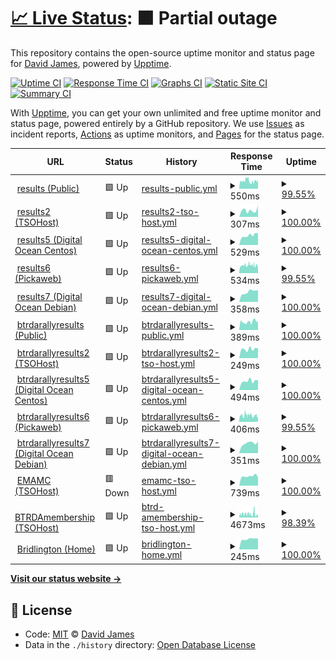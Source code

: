 # [📈 Live Status](https://David-A-James.github.io/upptime): <!--live status--> **🟧 Partial outage**

This repository contains the open-source uptime monitor and status page for [David James](https://David-A-James.github.io/upptime), powered by [Upptime](https://github.com/upptime/upptime).

[![Uptime CI](https://github.com/koj-co/upptime/workflows/Uptime%20CI/badge.svg)](https://github.com/koj-co/upptime/actions?query=workflow%3A%22Uptime+CI%22)
[![Response Time CI](https://github.com/koj-co/upptime/workflows/Response%20Time%20CI/badge.svg)](https://github.com/koj-co/upptime/actions?query=workflow%3A%22Response+Time+CI%22)
[![Graphs CI](https://github.com/koj-co/upptime/workflows/Graphs%20CI/badge.svg)](https://github.com/koj-co/upptime/actions?query=workflow%3A%22Graphs+CI%22)
[![Static Site CI](https://github.com/koj-co/upptime/workflows/Static%20Site%20CI/badge.svg)](https://github.com/koj-co/upptime/actions?query=workflow%3A%22Static+Site+CI%22)
[![Summary CI](https://github.com/koj-co/upptime/workflows/Summary%20CI/badge.svg)](https://github.com/koj-co/upptime/actions?query=workflow%3A%22Summary+CI%22)

With [Upptime](https://upptime.js.org), you can get your own unlimited and free uptime monitor and status page, powered entirely by a GitHub repository. We use [Issues](https://github.com/David-A-James/upptime/issues) as incident reports, [Actions](https://github.com/David-A-James/upptime/actions) as uptime monitors, and [Pages](https://David-A-James.github.io/upptime) for the status page.

<!--start: status pages-->
<!-- This summary is generated by Upptime (https://github.com/upptime/upptime) -->
<!-- Do not edit this manually, your changes will be overwritten -->
<!-- prettier-ignore -->
| URL | Status | History | Response Time | Uptime |
| --- | ------ | ------- | ------------- | ------ |
| <img alt="" src="https://favicons.githubusercontent.com/results.djames.org.uk" height="13"> [results (Public)](http://results.djames.org.uk/) | 🟩 Up | [results-public.yml](https://github.com/David-A-James/upptime/commits/HEAD/history/results-public.yml) | <details><summary><img alt="Response time graph" src="./graphs/results-public/response-time-week.png" height="20"> 550ms</summary><br><a href="https://David-A-James.github.io/upptime/history/results-public"><img alt="Response time 487" src="https://img.shields.io/endpoint?url=https%3A%2F%2Fraw.githubusercontent.com%2FDavid-A-James%2Fupptime%2FHEAD%2Fapi%2Fresults-public%2Fresponse-time.json"></a><br><a href="https://David-A-James.github.io/upptime/history/results-public"><img alt="24-hour response time 658" src="https://img.shields.io/endpoint?url=https%3A%2F%2Fraw.githubusercontent.com%2FDavid-A-James%2Fupptime%2FHEAD%2Fapi%2Fresults-public%2Fresponse-time-day.json"></a><br><a href="https://David-A-James.github.io/upptime/history/results-public"><img alt="7-day response time 550" src="https://img.shields.io/endpoint?url=https%3A%2F%2Fraw.githubusercontent.com%2FDavid-A-James%2Fupptime%2FHEAD%2Fapi%2Fresults-public%2Fresponse-time-week.json"></a><br><a href="https://David-A-James.github.io/upptime/history/results-public"><img alt="30-day response time 504" src="https://img.shields.io/endpoint?url=https%3A%2F%2Fraw.githubusercontent.com%2FDavid-A-James%2Fupptime%2FHEAD%2Fapi%2Fresults-public%2Fresponse-time-month.json"></a><br><a href="https://David-A-James.github.io/upptime/history/results-public"><img alt="1-year response time 487" src="https://img.shields.io/endpoint?url=https%3A%2F%2Fraw.githubusercontent.com%2FDavid-A-James%2Fupptime%2FHEAD%2Fapi%2Fresults-public%2Fresponse-time-year.json"></a></details> | <details><summary><a href="https://David-A-James.github.io/upptime/history/results-public">99.55%</a></summary><a href="https://David-A-James.github.io/upptime/history/results-public"><img alt="All-time uptime 99.89%" src="https://img.shields.io/endpoint?url=https%3A%2F%2Fraw.githubusercontent.com%2FDavid-A-James%2Fupptime%2FHEAD%2Fapi%2Fresults-public%2Fuptime.json"></a><br><a href="https://David-A-James.github.io/upptime/history/results-public"><img alt="24-hour uptime 100.00%" src="https://img.shields.io/endpoint?url=https%3A%2F%2Fraw.githubusercontent.com%2FDavid-A-James%2Fupptime%2FHEAD%2Fapi%2Fresults-public%2Fuptime-day.json"></a><br><a href="https://David-A-James.github.io/upptime/history/results-public"><img alt="7-day uptime 99.55%" src="https://img.shields.io/endpoint?url=https%3A%2F%2Fraw.githubusercontent.com%2FDavid-A-James%2Fupptime%2FHEAD%2Fapi%2Fresults-public%2Fuptime-week.json"></a><br><a href="https://David-A-James.github.io/upptime/history/results-public"><img alt="30-day uptime 99.78%" src="https://img.shields.io/endpoint?url=https%3A%2F%2Fraw.githubusercontent.com%2FDavid-A-James%2Fupptime%2FHEAD%2Fapi%2Fresults-public%2Fuptime-month.json"></a><br><a href="https://David-A-James.github.io/upptime/history/results-public"><img alt="1-year uptime 99.89%" src="https://img.shields.io/endpoint?url=https%3A%2F%2Fraw.githubusercontent.com%2FDavid-A-James%2Fupptime%2FHEAD%2Fapi%2Fresults-public%2Fuptime-year.json"></a></details>
| <img alt="" src="https://favicons.githubusercontent.com/results2.djames.org.uk" height="13"> [results2 (TSOHost)](http://results2.djames.org.uk/) | 🟩 Up | [results2-tso-host.yml](https://github.com/David-A-James/upptime/commits/HEAD/history/results2-tso-host.yml) | <details><summary><img alt="Response time graph" src="./graphs/results2-tso-host/response-time-week.png" height="20"> 307ms</summary><br><a href="https://David-A-James.github.io/upptime/history/results2-tso-host"><img alt="Response time 287" src="https://img.shields.io/endpoint?url=https%3A%2F%2Fraw.githubusercontent.com%2FDavid-A-James%2Fupptime%2FHEAD%2Fapi%2Fresults2-tso-host%2Fresponse-time.json"></a><br><a href="https://David-A-James.github.io/upptime/history/results2-tso-host"><img alt="24-hour response time 522" src="https://img.shields.io/endpoint?url=https%3A%2F%2Fraw.githubusercontent.com%2FDavid-A-James%2Fupptime%2FHEAD%2Fapi%2Fresults2-tso-host%2Fresponse-time-day.json"></a><br><a href="https://David-A-James.github.io/upptime/history/results2-tso-host"><img alt="7-day response time 307" src="https://img.shields.io/endpoint?url=https%3A%2F%2Fraw.githubusercontent.com%2FDavid-A-James%2Fupptime%2FHEAD%2Fapi%2Fresults2-tso-host%2Fresponse-time-week.json"></a><br><a href="https://David-A-James.github.io/upptime/history/results2-tso-host"><img alt="30-day response time 371" src="https://img.shields.io/endpoint?url=https%3A%2F%2Fraw.githubusercontent.com%2FDavid-A-James%2Fupptime%2FHEAD%2Fapi%2Fresults2-tso-host%2Fresponse-time-month.json"></a><br><a href="https://David-A-James.github.io/upptime/history/results2-tso-host"><img alt="1-year response time 287" src="https://img.shields.io/endpoint?url=https%3A%2F%2Fraw.githubusercontent.com%2FDavid-A-James%2Fupptime%2FHEAD%2Fapi%2Fresults2-tso-host%2Fresponse-time-year.json"></a></details> | <details><summary><a href="https://David-A-James.github.io/upptime/history/results2-tso-host">100.00%</a></summary><a href="https://David-A-James.github.io/upptime/history/results2-tso-host"><img alt="All-time uptime 99.94%" src="https://img.shields.io/endpoint?url=https%3A%2F%2Fraw.githubusercontent.com%2FDavid-A-James%2Fupptime%2FHEAD%2Fapi%2Fresults2-tso-host%2Fuptime.json"></a><br><a href="https://David-A-James.github.io/upptime/history/results2-tso-host"><img alt="24-hour uptime 100.00%" src="https://img.shields.io/endpoint?url=https%3A%2F%2Fraw.githubusercontent.com%2FDavid-A-James%2Fupptime%2FHEAD%2Fapi%2Fresults2-tso-host%2Fuptime-day.json"></a><br><a href="https://David-A-James.github.io/upptime/history/results2-tso-host"><img alt="7-day uptime 100.00%" src="https://img.shields.io/endpoint?url=https%3A%2F%2Fraw.githubusercontent.com%2FDavid-A-James%2Fupptime%2FHEAD%2Fapi%2Fresults2-tso-host%2Fuptime-week.json"></a><br><a href="https://David-A-James.github.io/upptime/history/results2-tso-host"><img alt="30-day uptime 99.95%" src="https://img.shields.io/endpoint?url=https%3A%2F%2Fraw.githubusercontent.com%2FDavid-A-James%2Fupptime%2FHEAD%2Fapi%2Fresults2-tso-host%2Fuptime-month.json"></a><br><a href="https://David-A-James.github.io/upptime/history/results2-tso-host"><img alt="1-year uptime 99.94%" src="https://img.shields.io/endpoint?url=https%3A%2F%2Fraw.githubusercontent.com%2FDavid-A-James%2Fupptime%2FHEAD%2Fapi%2Fresults2-tso-host%2Fuptime-year.json"></a></details>
| <img alt="" src="https://favicons.githubusercontent.com/results5.djames.org.uk" height="13"> [results5 (Digital Ocean Centos)](https://results5.djames.org.uk/) | 🟩 Up | [results5-digital-ocean-centos.yml](https://github.com/David-A-James/upptime/commits/HEAD/history/results5-digital-ocean-centos.yml) | <details><summary><img alt="Response time graph" src="./graphs/results5-digital-ocean-centos/response-time-week.png" height="20"> 529ms</summary><br><a href="https://David-A-James.github.io/upptime/history/results5-digital-ocean-centos"><img alt="Response time 471" src="https://img.shields.io/endpoint?url=https%3A%2F%2Fraw.githubusercontent.com%2FDavid-A-James%2Fupptime%2FHEAD%2Fapi%2Fresults5-digital-ocean-centos%2Fresponse-time.json"></a><br><a href="https://David-A-James.github.io/upptime/history/results5-digital-ocean-centos"><img alt="24-hour response time 638" src="https://img.shields.io/endpoint?url=https%3A%2F%2Fraw.githubusercontent.com%2FDavid-A-James%2Fupptime%2FHEAD%2Fapi%2Fresults5-digital-ocean-centos%2Fresponse-time-day.json"></a><br><a href="https://David-A-James.github.io/upptime/history/results5-digital-ocean-centos"><img alt="7-day response time 529" src="https://img.shields.io/endpoint?url=https%3A%2F%2Fraw.githubusercontent.com%2FDavid-A-James%2Fupptime%2FHEAD%2Fapi%2Fresults5-digital-ocean-centos%2Fresponse-time-week.json"></a><br><a href="https://David-A-James.github.io/upptime/history/results5-digital-ocean-centos"><img alt="30-day response time 489" src="https://img.shields.io/endpoint?url=https%3A%2F%2Fraw.githubusercontent.com%2FDavid-A-James%2Fupptime%2FHEAD%2Fapi%2Fresults5-digital-ocean-centos%2Fresponse-time-month.json"></a><br><a href="https://David-A-James.github.io/upptime/history/results5-digital-ocean-centos"><img alt="1-year response time 471" src="https://img.shields.io/endpoint?url=https%3A%2F%2Fraw.githubusercontent.com%2FDavid-A-James%2Fupptime%2FHEAD%2Fapi%2Fresults5-digital-ocean-centos%2Fresponse-time-year.json"></a></details> | <details><summary><a href="https://David-A-James.github.io/upptime/history/results5-digital-ocean-centos">100.00%</a></summary><a href="https://David-A-James.github.io/upptime/history/results5-digital-ocean-centos"><img alt="All-time uptime 100.00%" src="https://img.shields.io/endpoint?url=https%3A%2F%2Fraw.githubusercontent.com%2FDavid-A-James%2Fupptime%2FHEAD%2Fapi%2Fresults5-digital-ocean-centos%2Fuptime.json"></a><br><a href="https://David-A-James.github.io/upptime/history/results5-digital-ocean-centos"><img alt="24-hour uptime 100.00%" src="https://img.shields.io/endpoint?url=https%3A%2F%2Fraw.githubusercontent.com%2FDavid-A-James%2Fupptime%2FHEAD%2Fapi%2Fresults5-digital-ocean-centos%2Fuptime-day.json"></a><br><a href="https://David-A-James.github.io/upptime/history/results5-digital-ocean-centos"><img alt="7-day uptime 100.00%" src="https://img.shields.io/endpoint?url=https%3A%2F%2Fraw.githubusercontent.com%2FDavid-A-James%2Fupptime%2FHEAD%2Fapi%2Fresults5-digital-ocean-centos%2Fuptime-week.json"></a><br><a href="https://David-A-James.github.io/upptime/history/results5-digital-ocean-centos"><img alt="30-day uptime 100.00%" src="https://img.shields.io/endpoint?url=https%3A%2F%2Fraw.githubusercontent.com%2FDavid-A-James%2Fupptime%2FHEAD%2Fapi%2Fresults5-digital-ocean-centos%2Fuptime-month.json"></a><br><a href="https://David-A-James.github.io/upptime/history/results5-digital-ocean-centos"><img alt="1-year uptime 100.00%" src="https://img.shields.io/endpoint?url=https%3A%2F%2Fraw.githubusercontent.com%2FDavid-A-James%2Fupptime%2FHEAD%2Fapi%2Fresults5-digital-ocean-centos%2Fuptime-year.json"></a></details>
| <img alt="" src="https://favicons.githubusercontent.com/results6.djames.org.uk" height="13"> [results6 (Pickaweb)](https://results6.djames.org.uk/) | 🟩 Up | [results6-pickaweb.yml](https://github.com/David-A-James/upptime/commits/HEAD/history/results6-pickaweb.yml) | <details><summary><img alt="Response time graph" src="./graphs/results6-pickaweb/response-time-week.png" height="20"> 534ms</summary><br><a href="https://David-A-James.github.io/upptime/history/results6-pickaweb"><img alt="Response time 468" src="https://img.shields.io/endpoint?url=https%3A%2F%2Fraw.githubusercontent.com%2FDavid-A-James%2Fupptime%2FHEAD%2Fapi%2Fresults6-pickaweb%2Fresponse-time.json"></a><br><a href="https://David-A-James.github.io/upptime/history/results6-pickaweb"><img alt="24-hour response time 511" src="https://img.shields.io/endpoint?url=https%3A%2F%2Fraw.githubusercontent.com%2FDavid-A-James%2Fupptime%2FHEAD%2Fapi%2Fresults6-pickaweb%2Fresponse-time-day.json"></a><br><a href="https://David-A-James.github.io/upptime/history/results6-pickaweb"><img alt="7-day response time 534" src="https://img.shields.io/endpoint?url=https%3A%2F%2Fraw.githubusercontent.com%2FDavid-A-James%2Fupptime%2FHEAD%2Fapi%2Fresults6-pickaweb%2Fresponse-time-week.json"></a><br><a href="https://David-A-James.github.io/upptime/history/results6-pickaweb"><img alt="30-day response time 524" src="https://img.shields.io/endpoint?url=https%3A%2F%2Fraw.githubusercontent.com%2FDavid-A-James%2Fupptime%2FHEAD%2Fapi%2Fresults6-pickaweb%2Fresponse-time-month.json"></a><br><a href="https://David-A-James.github.io/upptime/history/results6-pickaweb"><img alt="1-year response time 468" src="https://img.shields.io/endpoint?url=https%3A%2F%2Fraw.githubusercontent.com%2FDavid-A-James%2Fupptime%2FHEAD%2Fapi%2Fresults6-pickaweb%2Fresponse-time-year.json"></a></details> | <details><summary><a href="https://David-A-James.github.io/upptime/history/results6-pickaweb">99.55%</a></summary><a href="https://David-A-James.github.io/upptime/history/results6-pickaweb"><img alt="All-time uptime 99.67%" src="https://img.shields.io/endpoint?url=https%3A%2F%2Fraw.githubusercontent.com%2FDavid-A-James%2Fupptime%2FHEAD%2Fapi%2Fresults6-pickaweb%2Fuptime.json"></a><br><a href="https://David-A-James.github.io/upptime/history/results6-pickaweb"><img alt="24-hour uptime 100.00%" src="https://img.shields.io/endpoint?url=https%3A%2F%2Fraw.githubusercontent.com%2FDavid-A-James%2Fupptime%2FHEAD%2Fapi%2Fresults6-pickaweb%2Fuptime-day.json"></a><br><a href="https://David-A-James.github.io/upptime/history/results6-pickaweb"><img alt="7-day uptime 99.55%" src="https://img.shields.io/endpoint?url=https%3A%2F%2Fraw.githubusercontent.com%2FDavid-A-James%2Fupptime%2FHEAD%2Fapi%2Fresults6-pickaweb%2Fuptime-week.json"></a><br><a href="https://David-A-James.github.io/upptime/history/results6-pickaweb"><img alt="30-day uptime 99.00%" src="https://img.shields.io/endpoint?url=https%3A%2F%2Fraw.githubusercontent.com%2FDavid-A-James%2Fupptime%2FHEAD%2Fapi%2Fresults6-pickaweb%2Fuptime-month.json"></a><br><a href="https://David-A-James.github.io/upptime/history/results6-pickaweb"><img alt="1-year uptime 99.67%" src="https://img.shields.io/endpoint?url=https%3A%2F%2Fraw.githubusercontent.com%2FDavid-A-James%2Fupptime%2FHEAD%2Fapi%2Fresults6-pickaweb%2Fuptime-year.json"></a></details>
| <img alt="" src="https://favicons.githubusercontent.com/results7.djames.org.uk" height="13"> [results7 (Digital Ocean Debian)](https://results7.djames.org.uk/) | 🟩 Up | [results7-digital-ocean-debian.yml](https://github.com/David-A-James/upptime/commits/HEAD/history/results7-digital-ocean-debian.yml) | <details><summary><img alt="Response time graph" src="./graphs/results7-digital-ocean-debian/response-time-week.png" height="20"> 358ms</summary><br><a href="https://David-A-James.github.io/upptime/history/results7-digital-ocean-debian"><img alt="Response time 354" src="https://img.shields.io/endpoint?url=https%3A%2F%2Fraw.githubusercontent.com%2FDavid-A-James%2Fupptime%2FHEAD%2Fapi%2Fresults7-digital-ocean-debian%2Fresponse-time.json"></a><br><a href="https://David-A-James.github.io/upptime/history/results7-digital-ocean-debian"><img alt="24-hour response time 418" src="https://img.shields.io/endpoint?url=https%3A%2F%2Fraw.githubusercontent.com%2FDavid-A-James%2Fupptime%2FHEAD%2Fapi%2Fresults7-digital-ocean-debian%2Fresponse-time-day.json"></a><br><a href="https://David-A-James.github.io/upptime/history/results7-digital-ocean-debian"><img alt="7-day response time 358" src="https://img.shields.io/endpoint?url=https%3A%2F%2Fraw.githubusercontent.com%2FDavid-A-James%2Fupptime%2FHEAD%2Fapi%2Fresults7-digital-ocean-debian%2Fresponse-time-week.json"></a><br><a href="https://David-A-James.github.io/upptime/history/results7-digital-ocean-debian"><img alt="30-day response time 362" src="https://img.shields.io/endpoint?url=https%3A%2F%2Fraw.githubusercontent.com%2FDavid-A-James%2Fupptime%2FHEAD%2Fapi%2Fresults7-digital-ocean-debian%2Fresponse-time-month.json"></a><br><a href="https://David-A-James.github.io/upptime/history/results7-digital-ocean-debian"><img alt="1-year response time 354" src="https://img.shields.io/endpoint?url=https%3A%2F%2Fraw.githubusercontent.com%2FDavid-A-James%2Fupptime%2FHEAD%2Fapi%2Fresults7-digital-ocean-debian%2Fresponse-time-year.json"></a></details> | <details><summary><a href="https://David-A-James.github.io/upptime/history/results7-digital-ocean-debian">100.00%</a></summary><a href="https://David-A-James.github.io/upptime/history/results7-digital-ocean-debian"><img alt="All-time uptime 100.00%" src="https://img.shields.io/endpoint?url=https%3A%2F%2Fraw.githubusercontent.com%2FDavid-A-James%2Fupptime%2FHEAD%2Fapi%2Fresults7-digital-ocean-debian%2Fuptime.json"></a><br><a href="https://David-A-James.github.io/upptime/history/results7-digital-ocean-debian"><img alt="24-hour uptime 100.00%" src="https://img.shields.io/endpoint?url=https%3A%2F%2Fraw.githubusercontent.com%2FDavid-A-James%2Fupptime%2FHEAD%2Fapi%2Fresults7-digital-ocean-debian%2Fuptime-day.json"></a><br><a href="https://David-A-James.github.io/upptime/history/results7-digital-ocean-debian"><img alt="7-day uptime 100.00%" src="https://img.shields.io/endpoint?url=https%3A%2F%2Fraw.githubusercontent.com%2FDavid-A-James%2Fupptime%2FHEAD%2Fapi%2Fresults7-digital-ocean-debian%2Fuptime-week.json"></a><br><a href="https://David-A-James.github.io/upptime/history/results7-digital-ocean-debian"><img alt="30-day uptime 100.00%" src="https://img.shields.io/endpoint?url=https%3A%2F%2Fraw.githubusercontent.com%2FDavid-A-James%2Fupptime%2FHEAD%2Fapi%2Fresults7-digital-ocean-debian%2Fuptime-month.json"></a><br><a href="https://David-A-James.github.io/upptime/history/results7-digital-ocean-debian"><img alt="1-year uptime 100.00%" src="https://img.shields.io/endpoint?url=https%3A%2F%2Fraw.githubusercontent.com%2FDavid-A-James%2Fupptime%2FHEAD%2Fapi%2Fresults7-digital-ocean-debian%2Fuptime-year.json"></a></details>
| <img alt="" src="https://favicons.githubusercontent.com/results.btrdarallyresults.co.uk" height="13"> [btrdarallyresults (Public)](http://results.btrdarallyresults.co.uk/) | 🟩 Up | [btrdarallyresults-public.yml](https://github.com/David-A-James/upptime/commits/HEAD/history/btrdarallyresults-public.yml) | <details><summary><img alt="Response time graph" src="./graphs/btrdarallyresults-public/response-time-week.png" height="20"> 389ms</summary><br><a href="https://David-A-James.github.io/upptime/history/btrdarallyresults-public"><img alt="Response time 415" src="https://img.shields.io/endpoint?url=https%3A%2F%2Fraw.githubusercontent.com%2FDavid-A-James%2Fupptime%2FHEAD%2Fapi%2Fbtrdarallyresults-public%2Fresponse-time.json"></a><br><a href="https://David-A-James.github.io/upptime/history/btrdarallyresults-public"><img alt="24-hour response time 406" src="https://img.shields.io/endpoint?url=https%3A%2F%2Fraw.githubusercontent.com%2FDavid-A-James%2Fupptime%2FHEAD%2Fapi%2Fbtrdarallyresults-public%2Fresponse-time-day.json"></a><br><a href="https://David-A-James.github.io/upptime/history/btrdarallyresults-public"><img alt="7-day response time 389" src="https://img.shields.io/endpoint?url=https%3A%2F%2Fraw.githubusercontent.com%2FDavid-A-James%2Fupptime%2FHEAD%2Fapi%2Fbtrdarallyresults-public%2Fresponse-time-week.json"></a><br><a href="https://David-A-James.github.io/upptime/history/btrdarallyresults-public"><img alt="30-day response time 400" src="https://img.shields.io/endpoint?url=https%3A%2F%2Fraw.githubusercontent.com%2FDavid-A-James%2Fupptime%2FHEAD%2Fapi%2Fbtrdarallyresults-public%2Fresponse-time-month.json"></a><br><a href="https://David-A-James.github.io/upptime/history/btrdarallyresults-public"><img alt="1-year response time 415" src="https://img.shields.io/endpoint?url=https%3A%2F%2Fraw.githubusercontent.com%2FDavid-A-James%2Fupptime%2FHEAD%2Fapi%2Fbtrdarallyresults-public%2Fresponse-time-year.json"></a></details> | <details><summary><a href="https://David-A-James.github.io/upptime/history/btrdarallyresults-public">100.00%</a></summary><a href="https://David-A-James.github.io/upptime/history/btrdarallyresults-public"><img alt="All-time uptime 99.84%" src="https://img.shields.io/endpoint?url=https%3A%2F%2Fraw.githubusercontent.com%2FDavid-A-James%2Fupptime%2FHEAD%2Fapi%2Fbtrdarallyresults-public%2Fuptime.json"></a><br><a href="https://David-A-James.github.io/upptime/history/btrdarallyresults-public"><img alt="24-hour uptime 100.00%" src="https://img.shields.io/endpoint?url=https%3A%2F%2Fraw.githubusercontent.com%2FDavid-A-James%2Fupptime%2FHEAD%2Fapi%2Fbtrdarallyresults-public%2Fuptime-day.json"></a><br><a href="https://David-A-James.github.io/upptime/history/btrdarallyresults-public"><img alt="7-day uptime 100.00%" src="https://img.shields.io/endpoint?url=https%3A%2F%2Fraw.githubusercontent.com%2FDavid-A-James%2Fupptime%2FHEAD%2Fapi%2Fbtrdarallyresults-public%2Fuptime-week.json"></a><br><a href="https://David-A-James.github.io/upptime/history/btrdarallyresults-public"><img alt="30-day uptime 99.82%" src="https://img.shields.io/endpoint?url=https%3A%2F%2Fraw.githubusercontent.com%2FDavid-A-James%2Fupptime%2FHEAD%2Fapi%2Fbtrdarallyresults-public%2Fuptime-month.json"></a><br><a href="https://David-A-James.github.io/upptime/history/btrdarallyresults-public"><img alt="1-year uptime 99.84%" src="https://img.shields.io/endpoint?url=https%3A%2F%2Fraw.githubusercontent.com%2FDavid-A-James%2Fupptime%2FHEAD%2Fapi%2Fbtrdarallyresults-public%2Fuptime-year.json"></a></details>
| <img alt="" src="https://favicons.githubusercontent.com/results2.btrdarallyresults.co.uk" height="13"> [btrdarallyresults2 (TSOHost)](http://results2.btrdarallyresults.co.uk/) | 🟩 Up | [btrdarallyresults2-tso-host.yml](https://github.com/David-A-James/upptime/commits/HEAD/history/btrdarallyresults2-tso-host.yml) | <details><summary><img alt="Response time graph" src="./graphs/btrdarallyresults2-tso-host/response-time-week.png" height="20"> 249ms</summary><br><a href="https://David-A-James.github.io/upptime/history/btrdarallyresults2-tso-host"><img alt="Response time 261" src="https://img.shields.io/endpoint?url=https%3A%2F%2Fraw.githubusercontent.com%2FDavid-A-James%2Fupptime%2FHEAD%2Fapi%2Fbtrdarallyresults2-tso-host%2Fresponse-time.json"></a><br><a href="https://David-A-James.github.io/upptime/history/btrdarallyresults2-tso-host"><img alt="24-hour response time 265" src="https://img.shields.io/endpoint?url=https%3A%2F%2Fraw.githubusercontent.com%2FDavid-A-James%2Fupptime%2FHEAD%2Fapi%2Fbtrdarallyresults2-tso-host%2Fresponse-time-day.json"></a><br><a href="https://David-A-James.github.io/upptime/history/btrdarallyresults2-tso-host"><img alt="7-day response time 249" src="https://img.shields.io/endpoint?url=https%3A%2F%2Fraw.githubusercontent.com%2FDavid-A-James%2Fupptime%2FHEAD%2Fapi%2Fbtrdarallyresults2-tso-host%2Fresponse-time-week.json"></a><br><a href="https://David-A-James.github.io/upptime/history/btrdarallyresults2-tso-host"><img alt="30-day response time 246" src="https://img.shields.io/endpoint?url=https%3A%2F%2Fraw.githubusercontent.com%2FDavid-A-James%2Fupptime%2FHEAD%2Fapi%2Fbtrdarallyresults2-tso-host%2Fresponse-time-month.json"></a><br><a href="https://David-A-James.github.io/upptime/history/btrdarallyresults2-tso-host"><img alt="1-year response time 261" src="https://img.shields.io/endpoint?url=https%3A%2F%2Fraw.githubusercontent.com%2FDavid-A-James%2Fupptime%2FHEAD%2Fapi%2Fbtrdarallyresults2-tso-host%2Fresponse-time-year.json"></a></details> | <details><summary><a href="https://David-A-James.github.io/upptime/history/btrdarallyresults2-tso-host">100.00%</a></summary><a href="https://David-A-James.github.io/upptime/history/btrdarallyresults2-tso-host"><img alt="All-time uptime 99.93%" src="https://img.shields.io/endpoint?url=https%3A%2F%2Fraw.githubusercontent.com%2FDavid-A-James%2Fupptime%2FHEAD%2Fapi%2Fbtrdarallyresults2-tso-host%2Fuptime.json"></a><br><a href="https://David-A-James.github.io/upptime/history/btrdarallyresults2-tso-host"><img alt="24-hour uptime 100.00%" src="https://img.shields.io/endpoint?url=https%3A%2F%2Fraw.githubusercontent.com%2FDavid-A-James%2Fupptime%2FHEAD%2Fapi%2Fbtrdarallyresults2-tso-host%2Fuptime-day.json"></a><br><a href="https://David-A-James.github.io/upptime/history/btrdarallyresults2-tso-host"><img alt="7-day uptime 100.00%" src="https://img.shields.io/endpoint?url=https%3A%2F%2Fraw.githubusercontent.com%2FDavid-A-James%2Fupptime%2FHEAD%2Fapi%2Fbtrdarallyresults2-tso-host%2Fuptime-week.json"></a><br><a href="https://David-A-James.github.io/upptime/history/btrdarallyresults2-tso-host"><img alt="30-day uptime 99.90%" src="https://img.shields.io/endpoint?url=https%3A%2F%2Fraw.githubusercontent.com%2FDavid-A-James%2Fupptime%2FHEAD%2Fapi%2Fbtrdarallyresults2-tso-host%2Fuptime-month.json"></a><br><a href="https://David-A-James.github.io/upptime/history/btrdarallyresults2-tso-host"><img alt="1-year uptime 99.93%" src="https://img.shields.io/endpoint?url=https%3A%2F%2Fraw.githubusercontent.com%2FDavid-A-James%2Fupptime%2FHEAD%2Fapi%2Fbtrdarallyresults2-tso-host%2Fuptime-year.json"></a></details>
| <img alt="" src="https://favicons.githubusercontent.com/results5.btrdarallyresults.co.uk" height="13"> [btrdarallyresults5 (Digital Ocean Centos)](https://results5.btrdarallyresults.co.uk/) | 🟩 Up | [btrdarallyresults5-digital-ocean-centos.yml](https://github.com/David-A-James/upptime/commits/HEAD/history/btrdarallyresults5-digital-ocean-centos.yml) | <details><summary><img alt="Response time graph" src="./graphs/btrdarallyresults5-digital-ocean-centos/response-time-week.png" height="20"> 494ms</summary><br><a href="https://David-A-James.github.io/upptime/history/btrdarallyresults5-digital-ocean-centos"><img alt="Response time 449" src="https://img.shields.io/endpoint?url=https%3A%2F%2Fraw.githubusercontent.com%2FDavid-A-James%2Fupptime%2FHEAD%2Fapi%2Fbtrdarallyresults5-digital-ocean-centos%2Fresponse-time.json"></a><br><a href="https://David-A-James.github.io/upptime/history/btrdarallyresults5-digital-ocean-centos"><img alt="24-hour response time 521" src="https://img.shields.io/endpoint?url=https%3A%2F%2Fraw.githubusercontent.com%2FDavid-A-James%2Fupptime%2FHEAD%2Fapi%2Fbtrdarallyresults5-digital-ocean-centos%2Fresponse-time-day.json"></a><br><a href="https://David-A-James.github.io/upptime/history/btrdarallyresults5-digital-ocean-centos"><img alt="7-day response time 494" src="https://img.shields.io/endpoint?url=https%3A%2F%2Fraw.githubusercontent.com%2FDavid-A-James%2Fupptime%2FHEAD%2Fapi%2Fbtrdarallyresults5-digital-ocean-centos%2Fresponse-time-week.json"></a><br><a href="https://David-A-James.github.io/upptime/history/btrdarallyresults5-digital-ocean-centos"><img alt="30-day response time 481" src="https://img.shields.io/endpoint?url=https%3A%2F%2Fraw.githubusercontent.com%2FDavid-A-James%2Fupptime%2FHEAD%2Fapi%2Fbtrdarallyresults5-digital-ocean-centos%2Fresponse-time-month.json"></a><br><a href="https://David-A-James.github.io/upptime/history/btrdarallyresults5-digital-ocean-centos"><img alt="1-year response time 449" src="https://img.shields.io/endpoint?url=https%3A%2F%2Fraw.githubusercontent.com%2FDavid-A-James%2Fupptime%2FHEAD%2Fapi%2Fbtrdarallyresults5-digital-ocean-centos%2Fresponse-time-year.json"></a></details> | <details><summary><a href="https://David-A-James.github.io/upptime/history/btrdarallyresults5-digital-ocean-centos">100.00%</a></summary><a href="https://David-A-James.github.io/upptime/history/btrdarallyresults5-digital-ocean-centos"><img alt="All-time uptime 100.00%" src="https://img.shields.io/endpoint?url=https%3A%2F%2Fraw.githubusercontent.com%2FDavid-A-James%2Fupptime%2FHEAD%2Fapi%2Fbtrdarallyresults5-digital-ocean-centos%2Fuptime.json"></a><br><a href="https://David-A-James.github.io/upptime/history/btrdarallyresults5-digital-ocean-centos"><img alt="24-hour uptime 100.00%" src="https://img.shields.io/endpoint?url=https%3A%2F%2Fraw.githubusercontent.com%2FDavid-A-James%2Fupptime%2FHEAD%2Fapi%2Fbtrdarallyresults5-digital-ocean-centos%2Fuptime-day.json"></a><br><a href="https://David-A-James.github.io/upptime/history/btrdarallyresults5-digital-ocean-centos"><img alt="7-day uptime 100.00%" src="https://img.shields.io/endpoint?url=https%3A%2F%2Fraw.githubusercontent.com%2FDavid-A-James%2Fupptime%2FHEAD%2Fapi%2Fbtrdarallyresults5-digital-ocean-centos%2Fuptime-week.json"></a><br><a href="https://David-A-James.github.io/upptime/history/btrdarallyresults5-digital-ocean-centos"><img alt="30-day uptime 100.00%" src="https://img.shields.io/endpoint?url=https%3A%2F%2Fraw.githubusercontent.com%2FDavid-A-James%2Fupptime%2FHEAD%2Fapi%2Fbtrdarallyresults5-digital-ocean-centos%2Fuptime-month.json"></a><br><a href="https://David-A-James.github.io/upptime/history/btrdarallyresults5-digital-ocean-centos"><img alt="1-year uptime 100.00%" src="https://img.shields.io/endpoint?url=https%3A%2F%2Fraw.githubusercontent.com%2FDavid-A-James%2Fupptime%2FHEAD%2Fapi%2Fbtrdarallyresults5-digital-ocean-centos%2Fuptime-year.json"></a></details>
| <img alt="" src="https://favicons.githubusercontent.com/results6.btrdarallyresults.co.uk" height="13"> [btrdarallyresults6 (Pickaweb)](https://results6.btrdarallyresults.co.uk/) | 🟩 Up | [btrdarallyresults6-pickaweb.yml](https://github.com/David-A-James/upptime/commits/HEAD/history/btrdarallyresults6-pickaweb.yml) | <details><summary><img alt="Response time graph" src="./graphs/btrdarallyresults6-pickaweb/response-time-week.png" height="20"> 406ms</summary><br><a href="https://David-A-James.github.io/upptime/history/btrdarallyresults6-pickaweb"><img alt="Response time 401" src="https://img.shields.io/endpoint?url=https%3A%2F%2Fraw.githubusercontent.com%2FDavid-A-James%2Fupptime%2FHEAD%2Fapi%2Fbtrdarallyresults6-pickaweb%2Fresponse-time.json"></a><br><a href="https://David-A-James.github.io/upptime/history/btrdarallyresults6-pickaweb"><img alt="24-hour response time 358" src="https://img.shields.io/endpoint?url=https%3A%2F%2Fraw.githubusercontent.com%2FDavid-A-James%2Fupptime%2FHEAD%2Fapi%2Fbtrdarallyresults6-pickaweb%2Fresponse-time-day.json"></a><br><a href="https://David-A-James.github.io/upptime/history/btrdarallyresults6-pickaweb"><img alt="7-day response time 406" src="https://img.shields.io/endpoint?url=https%3A%2F%2Fraw.githubusercontent.com%2FDavid-A-James%2Fupptime%2FHEAD%2Fapi%2Fbtrdarallyresults6-pickaweb%2Fresponse-time-week.json"></a><br><a href="https://David-A-James.github.io/upptime/history/btrdarallyresults6-pickaweb"><img alt="30-day response time 397" src="https://img.shields.io/endpoint?url=https%3A%2F%2Fraw.githubusercontent.com%2FDavid-A-James%2Fupptime%2FHEAD%2Fapi%2Fbtrdarallyresults6-pickaweb%2Fresponse-time-month.json"></a><br><a href="https://David-A-James.github.io/upptime/history/btrdarallyresults6-pickaweb"><img alt="1-year response time 401" src="https://img.shields.io/endpoint?url=https%3A%2F%2Fraw.githubusercontent.com%2FDavid-A-James%2Fupptime%2FHEAD%2Fapi%2Fbtrdarallyresults6-pickaweb%2Fresponse-time-year.json"></a></details> | <details><summary><a href="https://David-A-James.github.io/upptime/history/btrdarallyresults6-pickaweb">99.55%</a></summary><a href="https://David-A-James.github.io/upptime/history/btrdarallyresults6-pickaweb"><img alt="All-time uptime 99.68%" src="https://img.shields.io/endpoint?url=https%3A%2F%2Fraw.githubusercontent.com%2FDavid-A-James%2Fupptime%2FHEAD%2Fapi%2Fbtrdarallyresults6-pickaweb%2Fuptime.json"></a><br><a href="https://David-A-James.github.io/upptime/history/btrdarallyresults6-pickaweb"><img alt="24-hour uptime 100.00%" src="https://img.shields.io/endpoint?url=https%3A%2F%2Fraw.githubusercontent.com%2FDavid-A-James%2Fupptime%2FHEAD%2Fapi%2Fbtrdarallyresults6-pickaweb%2Fuptime-day.json"></a><br><a href="https://David-A-James.github.io/upptime/history/btrdarallyresults6-pickaweb"><img alt="7-day uptime 99.55%" src="https://img.shields.io/endpoint?url=https%3A%2F%2Fraw.githubusercontent.com%2FDavid-A-James%2Fupptime%2FHEAD%2Fapi%2Fbtrdarallyresults6-pickaweb%2Fuptime-week.json"></a><br><a href="https://David-A-James.github.io/upptime/history/btrdarallyresults6-pickaweb"><img alt="30-day uptime 99.00%" src="https://img.shields.io/endpoint?url=https%3A%2F%2Fraw.githubusercontent.com%2FDavid-A-James%2Fupptime%2FHEAD%2Fapi%2Fbtrdarallyresults6-pickaweb%2Fuptime-month.json"></a><br><a href="https://David-A-James.github.io/upptime/history/btrdarallyresults6-pickaweb"><img alt="1-year uptime 99.68%" src="https://img.shields.io/endpoint?url=https%3A%2F%2Fraw.githubusercontent.com%2FDavid-A-James%2Fupptime%2FHEAD%2Fapi%2Fbtrdarallyresults6-pickaweb%2Fuptime-year.json"></a></details>
| <img alt="" src="https://favicons.githubusercontent.com/results7.btrdarallyresults.co.uk" height="13"> [btrdarallyresults7 (Digital Ocean Debian)](https://results7.btrdarallyresults.co.uk/) | 🟩 Up | [btrdarallyresults7-digital-ocean-debian.yml](https://github.com/David-A-James/upptime/commits/HEAD/history/btrdarallyresults7-digital-ocean-debian.yml) | <details><summary><img alt="Response time graph" src="./graphs/btrdarallyresults7-digital-ocean-debian/response-time-week.png" height="20"> 351ms</summary><br><a href="https://David-A-James.github.io/upptime/history/btrdarallyresults7-digital-ocean-debian"><img alt="Response time 338" src="https://img.shields.io/endpoint?url=https%3A%2F%2Fraw.githubusercontent.com%2FDavid-A-James%2Fupptime%2FHEAD%2Fapi%2Fbtrdarallyresults7-digital-ocean-debian%2Fresponse-time.json"></a><br><a href="https://David-A-James.github.io/upptime/history/btrdarallyresults7-digital-ocean-debian"><img alt="24-hour response time 410" src="https://img.shields.io/endpoint?url=https%3A%2F%2Fraw.githubusercontent.com%2FDavid-A-James%2Fupptime%2FHEAD%2Fapi%2Fbtrdarallyresults7-digital-ocean-debian%2Fresponse-time-day.json"></a><br><a href="https://David-A-James.github.io/upptime/history/btrdarallyresults7-digital-ocean-debian"><img alt="7-day response time 351" src="https://img.shields.io/endpoint?url=https%3A%2F%2Fraw.githubusercontent.com%2FDavid-A-James%2Fupptime%2FHEAD%2Fapi%2Fbtrdarallyresults7-digital-ocean-debian%2Fresponse-time-week.json"></a><br><a href="https://David-A-James.github.io/upptime/history/btrdarallyresults7-digital-ocean-debian"><img alt="30-day response time 338" src="https://img.shields.io/endpoint?url=https%3A%2F%2Fraw.githubusercontent.com%2FDavid-A-James%2Fupptime%2FHEAD%2Fapi%2Fbtrdarallyresults7-digital-ocean-debian%2Fresponse-time-month.json"></a><br><a href="https://David-A-James.github.io/upptime/history/btrdarallyresults7-digital-ocean-debian"><img alt="1-year response time 338" src="https://img.shields.io/endpoint?url=https%3A%2F%2Fraw.githubusercontent.com%2FDavid-A-James%2Fupptime%2FHEAD%2Fapi%2Fbtrdarallyresults7-digital-ocean-debian%2Fresponse-time-year.json"></a></details> | <details><summary><a href="https://David-A-James.github.io/upptime/history/btrdarallyresults7-digital-ocean-debian">100.00%</a></summary><a href="https://David-A-James.github.io/upptime/history/btrdarallyresults7-digital-ocean-debian"><img alt="All-time uptime 100.00%" src="https://img.shields.io/endpoint?url=https%3A%2F%2Fraw.githubusercontent.com%2FDavid-A-James%2Fupptime%2FHEAD%2Fapi%2Fbtrdarallyresults7-digital-ocean-debian%2Fuptime.json"></a><br><a href="https://David-A-James.github.io/upptime/history/btrdarallyresults7-digital-ocean-debian"><img alt="24-hour uptime 100.00%" src="https://img.shields.io/endpoint?url=https%3A%2F%2Fraw.githubusercontent.com%2FDavid-A-James%2Fupptime%2FHEAD%2Fapi%2Fbtrdarallyresults7-digital-ocean-debian%2Fuptime-day.json"></a><br><a href="https://David-A-James.github.io/upptime/history/btrdarallyresults7-digital-ocean-debian"><img alt="7-day uptime 100.00%" src="https://img.shields.io/endpoint?url=https%3A%2F%2Fraw.githubusercontent.com%2FDavid-A-James%2Fupptime%2FHEAD%2Fapi%2Fbtrdarallyresults7-digital-ocean-debian%2Fuptime-week.json"></a><br><a href="https://David-A-James.github.io/upptime/history/btrdarallyresults7-digital-ocean-debian"><img alt="30-day uptime 100.00%" src="https://img.shields.io/endpoint?url=https%3A%2F%2Fraw.githubusercontent.com%2FDavid-A-James%2Fupptime%2FHEAD%2Fapi%2Fbtrdarallyresults7-digital-ocean-debian%2Fuptime-month.json"></a><br><a href="https://David-A-James.github.io/upptime/history/btrdarallyresults7-digital-ocean-debian"><img alt="1-year uptime 100.00%" src="https://img.shields.io/endpoint?url=https%3A%2F%2Fraw.githubusercontent.com%2FDavid-A-James%2Fupptime%2FHEAD%2Fapi%2Fbtrdarallyresults7-digital-ocean-debian%2Fuptime-year.json"></a></details>
| <img alt="" src="https://favicons.githubusercontent.com/emamc.org.uk" height="13"> [EMAMC (TSOHost)](https://emamc.org.uk/) | 🟥 Down | [emamc-tso-host.yml](https://github.com/David-A-James/upptime/commits/HEAD/history/emamc-tso-host.yml) | <details><summary><img alt="Response time graph" src="./graphs/emamc-tso-host/response-time-week.png" height="20"> 739ms</summary><br><a href="https://David-A-James.github.io/upptime/history/emamc-tso-host"><img alt="Response time 680" src="https://img.shields.io/endpoint?url=https%3A%2F%2Fraw.githubusercontent.com%2FDavid-A-James%2Fupptime%2FHEAD%2Fapi%2Femamc-tso-host%2Fresponse-time.json"></a><br><a href="https://David-A-James.github.io/upptime/history/emamc-tso-host"><img alt="24-hour response time 656" src="https://img.shields.io/endpoint?url=https%3A%2F%2Fraw.githubusercontent.com%2FDavid-A-James%2Fupptime%2FHEAD%2Fapi%2Femamc-tso-host%2Fresponse-time-day.json"></a><br><a href="https://David-A-James.github.io/upptime/history/emamc-tso-host"><img alt="7-day response time 739" src="https://img.shields.io/endpoint?url=https%3A%2F%2Fraw.githubusercontent.com%2FDavid-A-James%2Fupptime%2FHEAD%2Fapi%2Femamc-tso-host%2Fresponse-time-week.json"></a><br><a href="https://David-A-James.github.io/upptime/history/emamc-tso-host"><img alt="30-day response time 702" src="https://img.shields.io/endpoint?url=https%3A%2F%2Fraw.githubusercontent.com%2FDavid-A-James%2Fupptime%2FHEAD%2Fapi%2Femamc-tso-host%2Fresponse-time-month.json"></a><br><a href="https://David-A-James.github.io/upptime/history/emamc-tso-host"><img alt="1-year response time 680" src="https://img.shields.io/endpoint?url=https%3A%2F%2Fraw.githubusercontent.com%2FDavid-A-James%2Fupptime%2FHEAD%2Fapi%2Femamc-tso-host%2Fresponse-time-year.json"></a></details> | <details><summary><a href="https://David-A-James.github.io/upptime/history/emamc-tso-host">100.00%</a></summary><a href="https://David-A-James.github.io/upptime/history/emamc-tso-host"><img alt="All-time uptime 99.99%" src="https://img.shields.io/endpoint?url=https%3A%2F%2Fraw.githubusercontent.com%2FDavid-A-James%2Fupptime%2FHEAD%2Fapi%2Femamc-tso-host%2Fuptime.json"></a><br><a href="https://David-A-James.github.io/upptime/history/emamc-tso-host"><img alt="24-hour uptime 99.98%" src="https://img.shields.io/endpoint?url=https%3A%2F%2Fraw.githubusercontent.com%2FDavid-A-James%2Fupptime%2FHEAD%2Fapi%2Femamc-tso-host%2Fuptime-day.json"></a><br><a href="https://David-A-James.github.io/upptime/history/emamc-tso-host"><img alt="7-day uptime 100.00%" src="https://img.shields.io/endpoint?url=https%3A%2F%2Fraw.githubusercontent.com%2FDavid-A-James%2Fupptime%2FHEAD%2Fapi%2Femamc-tso-host%2Fuptime-week.json"></a><br><a href="https://David-A-James.github.io/upptime/history/emamc-tso-host"><img alt="30-day uptime 100.00%" src="https://img.shields.io/endpoint?url=https%3A%2F%2Fraw.githubusercontent.com%2FDavid-A-James%2Fupptime%2FHEAD%2Fapi%2Femamc-tso-host%2Fuptime-month.json"></a><br><a href="https://David-A-James.github.io/upptime/history/emamc-tso-host"><img alt="1-year uptime 99.99%" src="https://img.shields.io/endpoint?url=https%3A%2F%2Fraw.githubusercontent.com%2FDavid-A-James%2Fupptime%2FHEAD%2Fapi%2Femamc-tso-host%2Fuptime-year.json"></a></details>
| <img alt="" src="https://favicons.githubusercontent.com/btrdamembership.com" height="13"> [BTRDAmembership (TSOHost)](https://btrdamembership.com/) | 🟩 Up | [btrd-amembership-tso-host.yml](https://github.com/David-A-James/upptime/commits/HEAD/history/btrd-amembership-tso-host.yml) | <details><summary><img alt="Response time graph" src="./graphs/btrd-amembership-tso-host/response-time-week.png" height="20"> 4673ms</summary><br><a href="https://David-A-James.github.io/upptime/history/btrd-amembership-tso-host"><img alt="Response time 1494" src="https://img.shields.io/endpoint?url=https%3A%2F%2Fraw.githubusercontent.com%2FDavid-A-James%2Fupptime%2FHEAD%2Fapi%2Fbtrd-amembership-tso-host%2Fresponse-time.json"></a><br><a href="https://David-A-James.github.io/upptime/history/btrd-amembership-tso-host"><img alt="24-hour response time 3225" src="https://img.shields.io/endpoint?url=https%3A%2F%2Fraw.githubusercontent.com%2FDavid-A-James%2Fupptime%2FHEAD%2Fapi%2Fbtrd-amembership-tso-host%2Fresponse-time-day.json"></a><br><a href="https://David-A-James.github.io/upptime/history/btrd-amembership-tso-host"><img alt="7-day response time 4673" src="https://img.shields.io/endpoint?url=https%3A%2F%2Fraw.githubusercontent.com%2FDavid-A-James%2Fupptime%2FHEAD%2Fapi%2Fbtrd-amembership-tso-host%2Fresponse-time-week.json"></a><br><a href="https://David-A-James.github.io/upptime/history/btrd-amembership-tso-host"><img alt="30-day response time 2700" src="https://img.shields.io/endpoint?url=https%3A%2F%2Fraw.githubusercontent.com%2FDavid-A-James%2Fupptime%2FHEAD%2Fapi%2Fbtrd-amembership-tso-host%2Fresponse-time-month.json"></a><br><a href="https://David-A-James.github.io/upptime/history/btrd-amembership-tso-host"><img alt="1-year response time 1494" src="https://img.shields.io/endpoint?url=https%3A%2F%2Fraw.githubusercontent.com%2FDavid-A-James%2Fupptime%2FHEAD%2Fapi%2Fbtrd-amembership-tso-host%2Fresponse-time-year.json"></a></details> | <details><summary><a href="https://David-A-James.github.io/upptime/history/btrd-amembership-tso-host">98.39%</a></summary><a href="https://David-A-James.github.io/upptime/history/btrd-amembership-tso-host"><img alt="All-time uptime 99.42%" src="https://img.shields.io/endpoint?url=https%3A%2F%2Fraw.githubusercontent.com%2FDavid-A-James%2Fupptime%2FHEAD%2Fapi%2Fbtrd-amembership-tso-host%2Fuptime.json"></a><br><a href="https://David-A-James.github.io/upptime/history/btrd-amembership-tso-host"><img alt="24-hour uptime 100.00%" src="https://img.shields.io/endpoint?url=https%3A%2F%2Fraw.githubusercontent.com%2FDavid-A-James%2Fupptime%2FHEAD%2Fapi%2Fbtrd-amembership-tso-host%2Fuptime-day.json"></a><br><a href="https://David-A-James.github.io/upptime/history/btrd-amembership-tso-host"><img alt="7-day uptime 98.39%" src="https://img.shields.io/endpoint?url=https%3A%2F%2Fraw.githubusercontent.com%2FDavid-A-James%2Fupptime%2FHEAD%2Fapi%2Fbtrd-amembership-tso-host%2Fuptime-week.json"></a><br><a href="https://David-A-James.github.io/upptime/history/btrd-amembership-tso-host"><img alt="30-day uptime 97.45%" src="https://img.shields.io/endpoint?url=https%3A%2F%2Fraw.githubusercontent.com%2FDavid-A-James%2Fupptime%2FHEAD%2Fapi%2Fbtrd-amembership-tso-host%2Fuptime-month.json"></a><br><a href="https://David-A-James.github.io/upptime/history/btrd-amembership-tso-host"><img alt="1-year uptime 99.42%" src="https://img.shields.io/endpoint?url=https%3A%2F%2Fraw.githubusercontent.com%2FDavid-A-James%2Fupptime%2FHEAD%2Fapi%2Fbtrd-amembership-tso-host%2Fuptime-year.json"></a></details>
| <img alt="" src="https://favicons.githubusercontent.com/home.djames.org.uk" height="13"> [Bridlington (Home)](http://home.djames.org.uk/) | 🟩 Up | [bridlington-home.yml](https://github.com/David-A-James/upptime/commits/HEAD/history/bridlington-home.yml) | <details><summary><img alt="Response time graph" src="./graphs/bridlington-home/response-time-week.png" height="20"> 245ms</summary><br><a href="https://David-A-James.github.io/upptime/history/bridlington-home"><img alt="Response time 366" src="https://img.shields.io/endpoint?url=https%3A%2F%2Fraw.githubusercontent.com%2FDavid-A-James%2Fupptime%2FHEAD%2Fapi%2Fbridlington-home%2Fresponse-time.json"></a><br><a href="https://David-A-James.github.io/upptime/history/bridlington-home"><img alt="24-hour response time 255" src="https://img.shields.io/endpoint?url=https%3A%2F%2Fraw.githubusercontent.com%2FDavid-A-James%2Fupptime%2FHEAD%2Fapi%2Fbridlington-home%2Fresponse-time-day.json"></a><br><a href="https://David-A-James.github.io/upptime/history/bridlington-home"><img alt="7-day response time 245" src="https://img.shields.io/endpoint?url=https%3A%2F%2Fraw.githubusercontent.com%2FDavid-A-James%2Fupptime%2FHEAD%2Fapi%2Fbridlington-home%2Fresponse-time-week.json"></a><br><a href="https://David-A-James.github.io/upptime/history/bridlington-home"><img alt="30-day response time 241" src="https://img.shields.io/endpoint?url=https%3A%2F%2Fraw.githubusercontent.com%2FDavid-A-James%2Fupptime%2FHEAD%2Fapi%2Fbridlington-home%2Fresponse-time-month.json"></a><br><a href="https://David-A-James.github.io/upptime/history/bridlington-home"><img alt="1-year response time 366" src="https://img.shields.io/endpoint?url=https%3A%2F%2Fraw.githubusercontent.com%2FDavid-A-James%2Fupptime%2FHEAD%2Fapi%2Fbridlington-home%2Fresponse-time-year.json"></a></details> | <details><summary><a href="https://David-A-James.github.io/upptime/history/bridlington-home">100.00%</a></summary><a href="https://David-A-James.github.io/upptime/history/bridlington-home"><img alt="All-time uptime 99.96%" src="https://img.shields.io/endpoint?url=https%3A%2F%2Fraw.githubusercontent.com%2FDavid-A-James%2Fupptime%2FHEAD%2Fapi%2Fbridlington-home%2Fuptime.json"></a><br><a href="https://David-A-James.github.io/upptime/history/bridlington-home"><img alt="24-hour uptime 100.00%" src="https://img.shields.io/endpoint?url=https%3A%2F%2Fraw.githubusercontent.com%2FDavid-A-James%2Fupptime%2FHEAD%2Fapi%2Fbridlington-home%2Fuptime-day.json"></a><br><a href="https://David-A-James.github.io/upptime/history/bridlington-home"><img alt="7-day uptime 100.00%" src="https://img.shields.io/endpoint?url=https%3A%2F%2Fraw.githubusercontent.com%2FDavid-A-James%2Fupptime%2FHEAD%2Fapi%2Fbridlington-home%2Fuptime-week.json"></a><br><a href="https://David-A-James.github.io/upptime/history/bridlington-home"><img alt="30-day uptime 99.80%" src="https://img.shields.io/endpoint?url=https%3A%2F%2Fraw.githubusercontent.com%2FDavid-A-James%2Fupptime%2FHEAD%2Fapi%2Fbridlington-home%2Fuptime-month.json"></a><br><a href="https://David-A-James.github.io/upptime/history/bridlington-home"><img alt="1-year uptime 99.96%" src="https://img.shields.io/endpoint?url=https%3A%2F%2Fraw.githubusercontent.com%2FDavid-A-James%2Fupptime%2FHEAD%2Fapi%2Fbridlington-home%2Fuptime-year.json"></a></details>

<!--end: status pages-->

[**Visit our status website →**](https://David-A-James.github.io/upptime)

## 📄 License

- Code: [MIT](./LICENSE) © [David James](https://David-A-James.github.io/upptime)
- Data in the `./history` directory: [Open Database License](https://opendatacommons.org/licenses/odbl/1-0/)
